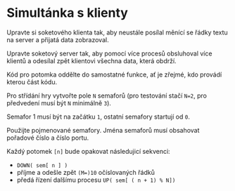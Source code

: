 # Simultánka s klienty

Upravte si soketového klienta tak, aby neustále posílal měnící se řádky textu na server a přijatá data zobrazoval.

Upravte soketový server tak, aby pomocí více procesů obsluhoval více klientů a odesílal zpět klientovi všechna data, která obdrží.

Kód pro potomka oddělte do samostatné funkce, ať je zřejmé, kdo provádí kterou část kódu.

Pro střídání hry vytvořte pole `N` semaforů (pro testování stačí `N=2`, pro předvedení musí být `N` minimálně `3`).

Semafor 1 musí být na začátku `1`, ostatní semafory startují od `0`.

Použijte pojmenované semafory. Jména semaforů musí obsahovat pořadové číslo a číslo portu.

Každý potomek `[n]` bude opakovat následujicí sekvenci:
- `DOWN( sem[ n ] )`
- příjme a odešle zpět `(M=)10` očíslovaných řádků
- předá řízení dalšímu procesu `UP( sem[ ( n + 1) % N])`